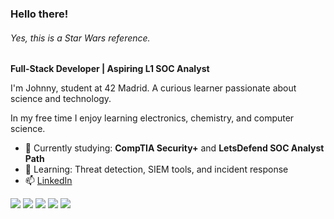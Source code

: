 ### Hello there!
###### Yes, this is a Star Wars reference.

**Full-Stack Developer | Aspiring L1 SOC Analyst**

I'm Johnny, student at 42 Madrid. A curious learner passionate about science and technology.

In my free time I enjoy learning electronics, chemistry, and computer science.

- 🔭 Currently studying: **CompTIA Security+** and **LetsDefend SOC Analyst Path**
- 🌱 Learning: Threat detection, SIEM tools, and incident response
- 📫 [LinkedIn](https://www.linkedin.com/in/johnny-cpp/)

<!-- https://simpleicons.org/   https://shields.io/ -->
![](https://img.shields.io/badge/OS-Arch_Linux-red?logo=ArchLinux&logoColor=white&labelColor=383838&color=1a54ef)
![](https://img.shields.io/badge/Language-C-red?logo=C&logoColor=white&labelColor=383838&color=AA0000)
![](https://img.shields.io/badge/Text_Editor-Vim-red?logo=VisualStudioCode&logoColor=white&labelColor=383838&color=00b600)
![](https://img.shields.io/badge/Framework-Angular-red?logo=Angular&logoColor=white&labelColor=383838&color=8d5b3a)
![](https://img.shields.io/badge/Framework-Spring-red?logo=SpringBoot&logoColor=white&labelColor=383838&color=8d5b3a)
